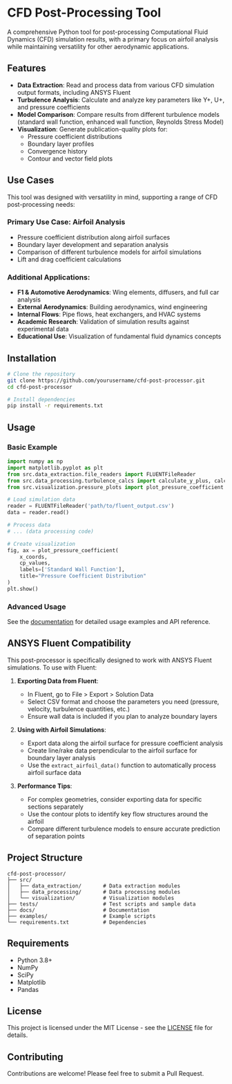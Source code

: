# CFD Post-Processing Tool

A comprehensive Python tool for post-processing Computational Fluid Dynamics (CFD) simulation results, with a primary focus on airfoil analysis while maintaining versatility for other aerodynamic applications.

## Features

- **Data Extraction**: Read and process data from various CFD simulation output formats, including ANSYS Fluent
- **Turbulence Analysis**: Calculate and analyze key parameters like Y+, U+, and pressure coefficients
- **Model Comparison**: Compare results from different turbulence models (standard wall function, enhanced wall function, Reynolds Stress Model)
- **Visualization**: Generate publication-quality plots for:
  - Pressure coefficient distributions
  - Boundary layer profiles
  - Convergence history
  - Contour and vector field plots

## Use Cases

This tool was designed with versatility in mind, supporting a range of CFD post-processing needs:

### Primary Use Case: Airfoil Analysis
- Pressure coefficient distribution along airfoil surfaces
- Boundary layer development and separation analysis
- Comparison of different turbulence models for airfoil simulations
- Lift and drag coefficient calculations

### Additional Applications:
- **F1 & Automotive Aerodynamics**: Wing elements, diffusers, and full car analysis
- **External Aerodynamics**: Building aerodynamics, wind engineering
- **Internal Flows**: Pipe flows, heat exchangers, and HVAC systems
- **Academic Research**: Validation of simulation results against experimental data
- **Educational Use**: Visualization of fundamental fluid dynamics concepts

## Installation

```bash
# Clone the repository
git clone https://github.com/yourusername/cfd-post-processor.git
cd cfd-post-processor

# Install dependencies
pip install -r requirements.txt
```

## Usage

### Basic Example

```python
import numpy as np
import matplotlib.pyplot as plt
from src.data_extraction.file_readers import FLUENTFileReader
from src.data_processing.turbulence_calcs import calculate_y_plus, calculate_u_plus
from src.visualization.pressure_plots import plot_pressure_coefficient

# Load simulation data
reader = FLUENTFileReader('path/to/fluent_output.csv')
data = reader.read()

# Process data
# ... (data processing code)

# Create visualization
fig, ax = plot_pressure_coefficient(
    x_coords, 
    cp_values,
    labels=['Standard Wall Function'],
    title="Pressure Coefficient Distribution"
)
plt.show()
```

### Advanced Usage

See the [documentation](docs/README.md) for detailed usage examples and API reference.

## ANSYS Fluent Compatibility

This post-processor is specifically designed to work with ANSYS Fluent simulations. To use with Fluent:

1. **Exporting Data from Fluent**:
   - In Fluent, go to File > Export > Solution Data
   - Select CSV format and choose the parameters you need (pressure, velocity, turbulence quantities, etc.)
   - Ensure wall data is included if you plan to analyze boundary layers

2. **Using with Airfoil Simulations**:
   - Export data along the airfoil surface for pressure coefficient analysis
   - Create line/rake data perpendicular to the airfoil surface for boundary layer analysis
   - Use the `extract_airfoil_data()` function to automatically process airfoil surface data

3. **Performance Tips**:
   - For complex geometries, consider exporting data for specific sections separately
   - Use the contour plots to identify key flow structures around the airfoil
   - Compare different turbulence models to ensure accurate prediction of separation points

## Project Structure

```
cfd-post-processor/
├── src/
│   ├── data_extraction/       # Data extraction modules
│   ├── data_processing/       # Data processing modules
│   └── visualization/         # Visualization modules
├── tests/                     # Test scripts and sample data
├── docs/                      # Documentation
├── examples/                  # Example scripts
└── requirements.txt           # Dependencies
```

## Requirements

- Python 3.8+
- NumPy
- SciPy
- Matplotlib
- Pandas

## License

This project is licensed under the MIT License - see the [LICENSE](LICENSE) file for details.

## Contributing

Contributions are welcome! Please feel free to submit a Pull Request.
